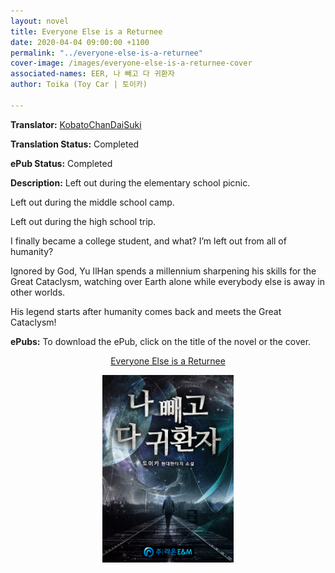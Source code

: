 ```yaml
---
layout: novel
title: Everyone Else is a Returnee
date: 2020-04-04 09:00:00 +1100
permalink: "../everyone-else-is-a-returnee"
cover-image: /images/everyone-else-is-a-returnee-cover
associated-names: EER, 나 빼고 다 귀환자
author: Toika (Toy Car | 토이카)

---
```


<b>Translator:</b> <a href="https://kobatochan.com/korean-novels/everyone-else-is-a-returnee/" target="_blank" rel="noopener">KobatoChanDaiSuki</a>

<b>Translation Status:</b> Completed

<b>ePub Status:</b> Completed

<b>Description:</b> Left out during the elementary school picnic.

Left out during the middle school camp.

Left out during the high school trip.

I finally became a college student, and what? I’m left out from all of humanity?

Ignored by God, Yu IlHan spends a millennium sharpening his skills for the Great Cataclysm, watching over Earth alone while everybody else is away in other worlds.

His legend starts after humanity comes back and meets the Great Cataclysm!

<b>ePubs:</b> To download the ePub, click on the title of the novel or the cover.

<p style="text-align: center;"><a href="http://gestyy.com/w9laaE" target="_blank" rel="noopener">Everyone Else is a Returnee</a></p>

<p style="text-align: center;"><a href="http://gestyy.com/w9laaE" target="_blank" rel="noopener"><img src="/images/everyone-else-is-a-returnee-cover.jpg" alt="Everyone Else is a Returnee Cover" height="300"></a></p>
